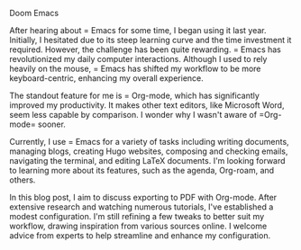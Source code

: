 Doom Emacs

After hearing about = Emacs for some time, I began using it last year. Initially, I hesitated due to its steep learning curve and the time investment it required. However, the challenge has been quite rewarding. = Emacs has revolutionized my daily computer interactions. Although I used to rely heavily on the mouse, = Emacs has shifted my workflow to be more keyboard-centric, enhancing my overall experience.

The standout feature for me is = Org-mode, which has significantly improved my productivity. It makes other text editors, like Microsoft Word, seem less capable by comparison. I wonder why I wasn't aware of =Org-mode= sooner.

Currently, I use = Emacs for a variety of tasks including writing documents, managing blogs, creating Hugo websites, composing and checking emails, navigating the terminal, and editing LaTeX documents. I'm looking forward to learning more about its features, such as the agenda, Org-roam, and others.

In this blog post, I aim to discuss exporting to PDF with Org-mode. After extensive research and watching numerous tutorials, I've established a modest configuration. I'm still refining a few tweaks to better suit my workflow, drawing inspiration from various sources online. I welcome advice from experts to help streamline and enhance my configuration.
